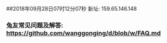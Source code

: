 ##2018年09月28日07时12分07秒 新址: 159.65.146.148
### 兔友常见问题及解答: https://github.com/wanggonging/d/blob/w/FAQ.md
